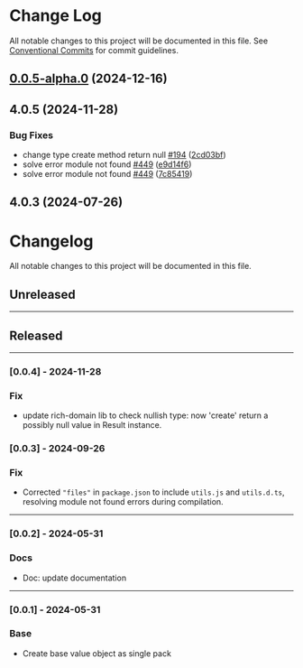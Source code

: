 # Change Log

All notable changes to this project will be documented in this file.
See [Conventional Commits](https://conventionalcommits.org) for commit guidelines.

## [0.0.5-alpha.0](https://github.com/4lessandrodev/type-ddd/compare/@type-ddd/password@0.0.2...@type-ddd/password@0.0.5-alpha.0) (2024-12-16)



## 4.0.5 (2024-11-28)


### Bug Fixes

* change type create method return null [#194](https://github.com/4lessandrodev/type-ddd/issues/194) ([2cd03bf](https://github.com/4lessandrodev/type-ddd/commit/2cd03bf34387f4889a0a292ba350f2c0cfc753b7))
* solve error module not found [#449](https://github.com/4lessandrodev/type-ddd/issues/449) ([e9d14f6](https://github.com/4lessandrodev/type-ddd/commit/e9d14f694cafc9c2123cc31055a4561f460a82d3))
* solve error module not found [#449](https://github.com/4lessandrodev/type-ddd/issues/449) ([7c85419](https://github.com/4lessandrodev/type-ddd/commit/7c85419376860b9b94fbee3f16bc2b10592221f6))



## 4.0.3 (2024-07-26)





# Changelog

All notable changes to this project will be documented in this file.

## Unreleased

---

## Released

---

### [0.0.4] - 2024-11-28

### Fix

- update rich-domain lib to check nullish type: now 'create' return a possibly null value in Result instance.

### [0.0.3] - 2024-09-26

### Fix

- Corrected `"files"` in `package.json` to include `utils.js` and `utils.d.ts`, resolving module not found errors during compilation.

---


### [0.0.2] - 2024-05-31

### Docs

- Doc: update documentation

---

### [0.0.1] - 2024-05-31

### Base

- Create base value object as single pack
